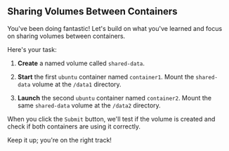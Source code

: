 ## Sharing Volumes Between Containers

You've been doing fantastic! Let's build on what you've learned and focus on sharing volumes between containers.

Here's your task:

1. **Create** a named volume called `shared-data`.

2. **Start** the first `ubuntu` container named `container1`. Mount the `shared-data` volume at the `/data1` directory.

3. **Launch** the second `ubuntu` container named `container2`. Mount the same `shared-data` volume at the `/data2` directory.

When you click the `Submit` button, we'll test if the volume is created and check if both containers are using it correctly.

Keep it up; you're on the right track!
